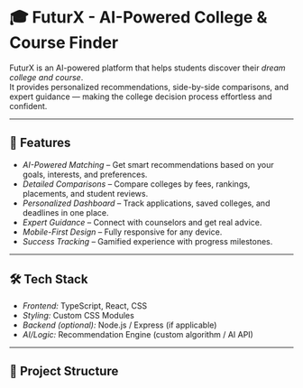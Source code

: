 # 🎓 FuturX - AI-Powered College & Course Finder  

FuturX is an AI-powered platform that helps students discover their *dream college and course*.  
It provides personalized recommendations, side-by-side comparisons, and expert guidance — making the college decision process effortless and confident.  

---

## 🚀 Features
- *AI-Powered Matching* – Get smart recommendations based on your goals, interests, and preferences.  
- *Detailed Comparisons* – Compare colleges by fees, rankings, placements, and student reviews.  
- *Personalized Dashboard* – Track applications, saved colleges, and deadlines in one place.  
- *Expert Guidance* – Connect with counselors and get real advice.  
- *Mobile-First Design* – Fully responsive for any device.  
- *Success Tracking* – Gamified experience with progress milestones.  

---

## 🛠 Tech Stack
- *Frontend:* TypeScript, React, CSS  
- *Styling:* Custom CSS Modules  
- *Backend (optional):* Node.js / Express (if applicable)  
- *AI/Logic:* Recommendation Engine (custom algorithm / AI API)  

---

## 📂 Project Structure
